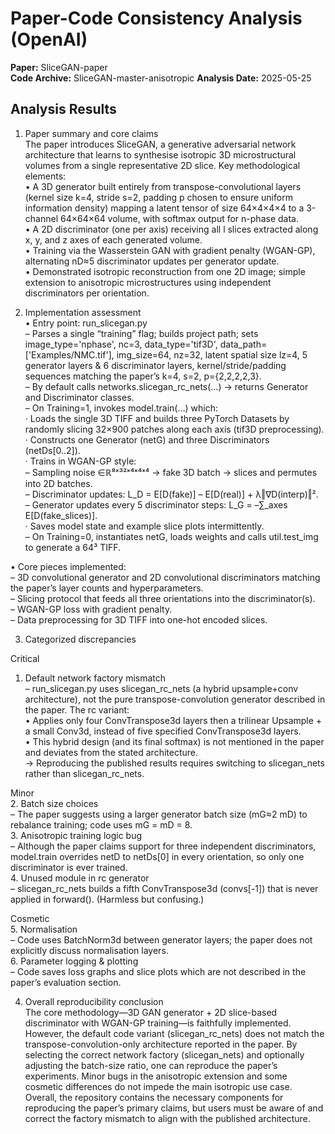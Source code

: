# Paper-Code Consistency Analysis (OpenAI)

**Paper:** SliceGAN-paper  
**Code Archive:** SliceGAN-master-anisotropic
**Analysis Date:** 2025-05-25

## Analysis Results

1. Paper summary and core claims  
The paper introduces SliceGAN, a generative adversarial network architecture that learns to synthesise isotropic 3D microstructural volumes from a single representative 2D slice.  Key methodological elements:  
•  A 3D generator built entirely from transpose-convolutional layers (kernel size k=4, stride s=2, padding p chosen to ensure uniform information density) mapping a latent tensor of size 64×4×4×4 to a 3-channel 64×64×64 volume, with softmax output for n-phase data.  
•  A 2D discriminator (one per axis) receiving all l slices extracted along x, y, and z axes of each generated volume.  
•  Training via the Wasserstein GAN with gradient penalty (WGAN-GP), alternating  nD≈5 discriminator updates per generator update.  
•  Demonstrated isotropic reconstruction from one 2D image; simple extension to anisotropic microstructures using independent discriminators per orientation.  

2. Implementation assessment  
•  Entry point: run_slicegan.py  
  – Parses a single “training” flag; builds project path; sets image_type='nphase', nc=3, data_type='tif3D', data_path=['Examples/NMC.tif'], img_size=64, nz=32, latent spatial size lz=4, 5 generator layers & 6 discriminator layers, kernel/stride/padding sequences matching the paper’s k=4, s=2, p={2,2,2,2,3}.  
  – By default calls networks.slicegan_rc_nets(…) → returns Generator and Discriminator classes.  
  – On Training=1, invokes model.train(…) which:  
    · Loads the single 3D TIFF and builds three PyTorch Datasets by randomly slicing 32×900 patches along each axis (tif3D preprocessing).  
    · Constructs one Generator (netG) and three Discriminators (netDs[0..2]).  
    · Trains in WGAN-GP style:  
       – Sampling noise ∈ℝ⁸ˣ³²ˣ⁴ˣ⁴ˣ⁴ → fake 3D batch → slices and permutes into 2D batches.  
       – Discriminator updates: L_D = E[D(fake)] – E[D(real)] + λ‖∇D(interp)‖².  
       – Generator updates every 5 discriminator steps: L_G = –∑_axes E[D(fake_slices)].  
    · Saves model state and example slice plots intermittently.  
  – On Training=0, instantiates netG, loads weights and calls util.test_img to generate a 64³ TIFF.  

•  Core pieces implemented:  
  – 3D convolutional generator and 2D convolutional discriminators matching the paper’s layer counts and hyperparameters.  
  – Slicing protocol that feeds all three orientations into the discriminator(s).  
  – WGAN-GP loss with gradient penalty.  
  – Data preprocessing for 3D TIFF into one-hot encoded slices.  

3. Categorized discrepancies  

Critical  
1. Default network factory mismatch  
   – run_slicegan.py uses slicegan_rc_nets (a hybrid upsample+conv architecture), not the pure transpose-convolution generator described in the paper.  The rc variant:  
     • Applies only four ConvTranspose3d layers then a trilinear Upsample + a small Conv3d, instead of five specified ConvTranspose3d layers.  
     • This hybrid design (and its final softmax) is not mentioned in the paper and deviates from the stated architecture.  
   →  Reproducing the published results requires switching to slicegan_nets rather than slicegan_rc_nets.  

Minor  
2. Batch size choices  
   – The paper suggests using a larger generator batch size (mG≈2 mD) to rebalance training; code uses mG = mD = 8.  
3. Anisotropic training logic bug  
   – Although the paper claims support for three independent discriminators, model.train overrides netD to netDs[0] in every orientation, so only one discriminator is ever trained.  
4. Unused module in rc generator  
   – slicegan_rc_nets builds a fifth ConvTranspose3d (convs[-1]) that is never applied in forward().  (Harmless but confusing.)  

Cosmetic  
5. Normalisation  
   – Code uses BatchNorm3d between generator layers; the paper does not explicitly discuss normalisation layers.  
6. Parameter logging & plotting  
   – Code saves loss graphs and slice plots which are not described in the paper’s evaluation section.  

4. Overall reproducibility conclusion  
The core methodology—3D GAN generator + 2D slice-based discriminator with WGAN-GP training—is faithfully implemented.  However, the default code variant (slicegan_rc_nets) does not match the transpose-convolution-only architecture reported in the paper.  By selecting the correct network factory (slicegan_nets) and optionally adjusting the batch-size ratio, one can reproduce the paper’s experiments.  Minor bugs in the anisotropic extension and some cosmetic differences do not impede the main isotropic use case.  Overall, the repository contains the necessary components for reproducing the paper’s primary claims, but users must be aware of and correct the factory mismatch to align with the published architecture.